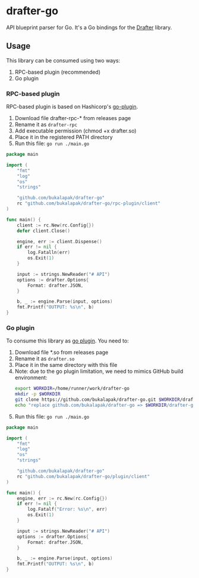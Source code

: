 # drafter-go

API blueprint parser for Go. It's a Go bindings for the [Drafter](https://github.com/apiaryio/drafter) library.


## Usage

This library can be consumed using two ways:

1. RPC-based plugin (recommended)
2. Go plugin

### RPC-based plugin

RPC-based plugin is based on Hashicorp's [go-plugin](https://github.com/hashicorp/go-plugin).

1. Download file drafter-rpc-* from releases page
2. Rename it as `drafter-rpc`
3. Add executable permission (chmod +x drafter.so)
4. Place it in the registered PATH directory
5. Run this file: `go run ./main.go`

```go
package main

import (
	"fmt"
	"log"
	"os"
	"strings"

	"github.com/bukalapak/drafter-go"
	rc "github.com/bukalapak/drafter-go/rpc-plugin/client"
)

func main() {
	client := rc.New(rc.Config{})
	defer client.Close()

	engine, err := client.Dispense()
	if err != nil {
		log.Fatalln(err)
		os.Exit(1)
	}

	input := strings.NewReader("# API")
	options := drafter.Options{
		Format: drafter.JSON,
	}

	b, _ := engine.Parse(input, options)
	fmt.Printf("OUTPUT: %s\n", b)
}
```

### Go plugin

To consume this library as [go plugin](https://golang.org/pkg/plugin/). You need to:

1. Download file *.so from releases page
2. Rename it as `drafter.so`
3. Place it in the same directory with this file
4. Note: due to the go plugin limitation, we need to mimics GitHub build environment:
    ```sh
    export WORKDIR=/home/runner/work/drafter-go
    mkdir -p $WORKDIR
    git clone https://github.com/bukalapak/drafter-go.git $WORKDIR/drafter-go
    echo "replace github.com/bukalapak/drafter-go => $WORKDIR/drafter-go" >> go.mod
    ```
5. Run this file: `go run ./main.go`

```go
package main

import (
	"fmt"
	"log"
	"os"
	"strings"

	"github.com/bukalapak/drafter-go"
	rc "github.com/bukalapak/drafter-go/plugin/client"
)

func main() {
	engine, err := rc.New(rc.Config{})
	if err != nil {
		log.Fatalf("Error: %s\n", err)
		os.Exit(1)
	}

	input := strings.NewReader("# API")
	options := drafter.Options{
		Format: drafter.JSON,
	}

	b, _ := engine.Parse(input, options)
	fmt.Printf("OUTPUT: %s\n", b)
}
```

